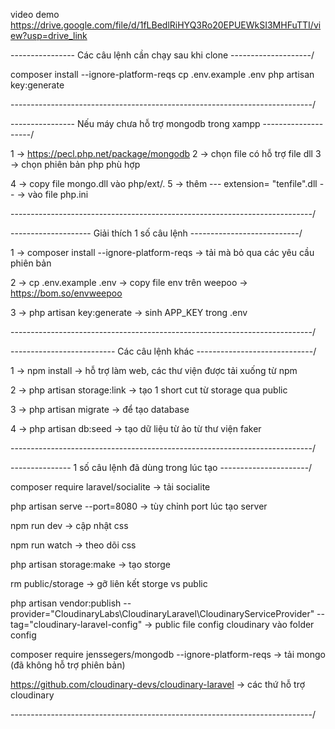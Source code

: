 
video demo https://drive.google.com/file/d/1fLBedlRiHYQ3Ro20EPUEWkSI3MHFuTTI/view?usp=drive_link


----------------  Các câu lệnh cần chạy sau khi clone  --------------------/

composer install --ignore-platform-reqs
cp .env.example .env
php artisan key:generate

---------------------------------------------------------------------------/

----------------  Nếu máy chưa hỗ trợ mongodb trong xampp  --------------------/

1   -> https://pecl.php.net/package/mongodb
2   -> chọn file có hỗ trợ file dll
3   -> chọn phiên bản php phù hợp
<!-- có thể vào xampp -> config aphache -> để thấy thư mục php -->
4   -> copy file mongo.dll vào php/ext/.
5   -> thêm --- extension= "tenfile".dll -- 
    -> vào file php.ini

---------------------------------------------------------------------------/

--------------------  Giải thích 1 số câu lệnh  ---------------------------/

1   -> composer install --ignore-platform-reqs
    -> tải mà bỏ qua các yêu cầu phiên bản

2   -> cp .env.example .env
    -> copy file env trên weepoo
    -> https://bom.so/envweepoo

3   -> php artisan key:generate
    -> sinh APP_KEY trong .env

---------------------------------------------------------------------------/


-------------------------- Các câu lệnh khác  -----------------------------/

1   -> npm install
    -> hỗ trợ làm web, các thư viện được tải xuống từ npm

2   -> php artisan storage:link
    -> tạo 1 short cut từ storage qua public

3   -> php artisan migrate
    -> để tạo database

4   -> php artisan db:seed
    -> tạo dữ liệu từ ảo từ thư viện faker

---------------------------------------------------------------------------/

--------------- 1 số câu lệnh đã dùng trong lúc tạo  ----------------------/

composer require laravel/socialite      -> tải socialite

php artisan serve --port=8080           -> tùy chỉnh port lúc tạo server

npm run dev                             -> cập nhật css

npm run watch                           -> theo dõi css

php artisan storage:make                -> tạo storge

rm public/storage                       -> gỡ liên kết storge vs public

php artisan vendor:publish --provider="CloudinaryLabs\CloudinaryLaravel\CloudinaryServiceProvider" --tag="cloudinary-laravel-config"
                                        -> public file config cloudinary vào folder config

composer require jenssegers/mongodb --ignore-platform-reqs
                                        -> tải mongo (đã không hỗ trợ phiên bản)

https://github.com/cloudinary-devs/cloudinary-laravel
                                        -> các thứ hỗ trợ cloudinary

---------------------------------------------------------------------------/
